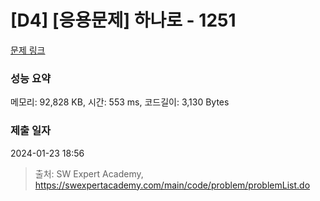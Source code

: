 # [D4] [응용문제] 하나로 - 1251 

[문제 링크](https://swexpertacademy.com/main/code/problem/problemDetail.do?contestProbId=AV15StKqAQkCFAYD) 

### 성능 요약

메모리: 92,828 KB, 시간: 553 ms, 코드길이: 3,130 Bytes

### 제출 일자

2024-01-23 18:56



> 출처: SW Expert Academy, https://swexpertacademy.com/main/code/problem/problemList.do